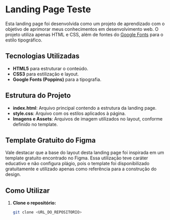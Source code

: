 # Landing Page Teste

Esta landing page foi desenvolvida como um projeto de aprendizado com o objetivo de aprimorar meus conhecimentos em desenvolvimento web. O projeto utiliza apenas HTML e CSS, além de fontes do [Google Fonts](https://fonts.google.com/specimen/Poppins) para o estilo tipográfico.

## Tecnologias Utilizadas

- **HTML5** para estruturar o conteúdo.
- **CSS3** para estilização e layout.
- **Google Fonts (Poppins)** para a tipografia.

## Estrutura do Projeto

- **index.html**: Arquivo principal contendo a estrutura da landing page.
- **style.css**: Arquivo com os estilos aplicados à página.
- **Imagens e Assets**: Arquivos de imagem utilizados no layout, conforme definido no template.

## Template Gratuito do Figma

Vale destacar que a base do layout desta landing page foi inspirada em um template gratuito encontrado no Figma. Essa utilização teve caráter educativo e não configura plágio, pois o template foi disponibilizado gratuitamente e utilizado apenas como referência para a construção do design.

## Como Utilizar

1. **Clone o repositório:**

   ```bash
   git clone <URL_DO_REPOSITORIO>
